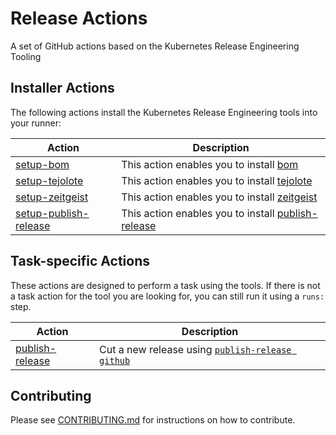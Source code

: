 # Release Actions

A set of GitHub actions based on the Kubernetes Release Engineering Tooling

## Installer Actions

The following actions install the Kubernetes Release Engineering tools into
your runner:

| Action | Description |
| --- | --- |
| [setup-bom](./setup-bom/README.md) | This action enables you to install [bom](https://github.com/kubernetes-sigs/bom) |
| [setup-tejolote](./setup-tejolote/README.md) | This action enables you to install [tejolote](https://github.com/kubernetes-sigs/tejolote) |
| [setup-zeitgeist](./setup-zeitgeist/README.md) | This action enables you to install [zeitgeist](https://github.com/kubernetes-sigs/zeitgeist) |
| [setup-publish-release](./setup-publish-release/README.md) | This action enables you to install [publish-release](https://github.com/kubernetes/release/tree/master/cmd/publish-release) |

## Task-specific Actions

These actions are designed to perform a task using the tools. If there is not a
task action for the tool you are looking for, you can still run it using a
`runs:` step.

| Action | Description |
| --- | --- |
| [publish-release](./publish-release/README.md) | Cut a new release using [`publish-release github`](https://github.com/kubernetes/release/tree/master/cmd/publish-release) |

## Contributing

Please see [CONTRIBUTING.md](CONTRIBUTING.md) for instructions on how to contribute.
